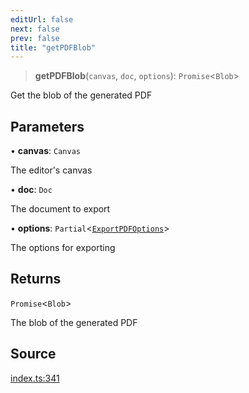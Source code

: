 ```yaml
---
editUrl: false
next: false
prev: false
title: "getPDFBlob"
---
```


> **getPDFBlob**(`canvas`, `doc`, `options`): `Promise`\<`Blob`\>

Get the blob of the generated PDF

## Parameters

• **canvas**: `Canvas`

The editor's canvas

• **doc**: `Doc`

The document to export

• **options**: `Partial`\<[`ExportPDFOptions`](/api-pdf/type-aliases/exportpdfoptions/)\>

The options for exporting

## Returns

`Promise`\<`Blob`\>

The blob of the generated PDF

## Source

[index.ts:341](https://github.com/dgmjs/dgmjs/blob/main/packages/pdf/src/index.ts#L341)
